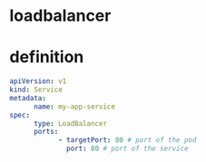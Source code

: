 # loadbalancer

# definition
```yaml
apiVersion: v1
kind: Service
metadata:
      name: my-app-service
spec:
      type: LoadBalancer
      ports:
            - targetPort: 80 # port of the pod
              port: 80 # port of the service
```